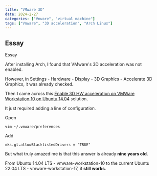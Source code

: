 ```yaml
---
title: "VMware 3D"
date: 2024-2-27
categories: ["Vmware", "virtual machine"]
tags: ["Vmware", "3D acceleration", "Arch Linux"]
---
```


## Essay

Essay

After installing Arch, I found that VMware's 3D acceleration was not enabled.

However, in Settings - Hardware - Display - 3D Graphics - Accelerate 3D Graphics, it was already checked.

Then I came across this [Enable 3D HW acceleration on VMWare Workstation 10 on Ubuntu 14.04](https://askubuntu.com/questions/537787/enable-3d-hw-acceleration-on-vmware-workstation-10-on-ubuntu-14-04) solution.

It just required adding a line of configuration.

Open

```shell
vim ~/.vmware/preferences
```

Add

```shell
mks.gl.allowBlacklistedDrivers = "TRUE"
```

But what truly amazed me is that this answer is already **nine years old**.

From Ubuntu 14.04 LTS - vmware-workstation-10 to the current Ubuntu 22.04 LTS - vmware-workstation-17, it **still works**.

